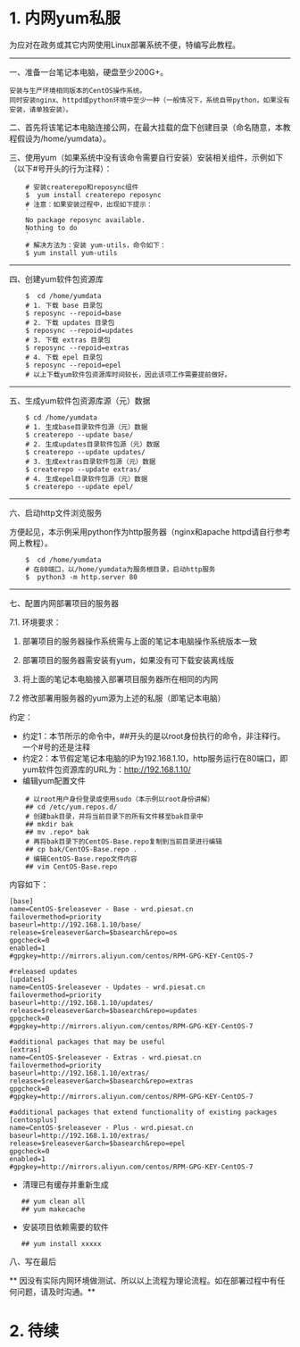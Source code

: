 # 1. 内网yum私服


为应对在政务或其它内网使用Linux部署系统不便，特编写此教程。

----

一、准备一台笔记本电脑，硬盘至少200G+。

    安装与生产环境相同版本的CentOS操作系统。
    同时安装nginx、httpd或python环境中至少一种（一般情况下，系统自带python，如果没有安装，请单独安装）。


二、首先将该笔记本电脑连接公网，在最大挂载的盘下创建目录（命名随意，本教程假设为/home/yumdata）。


三、使用yum（如果系统中没有该命令需要自行安装）安装相关组件，示例如下（以下#号开头的行为注释）：

````
    # 安装createrepo和reposync组件
    $  yum install createrepo reposync
    # 注意：如果安装过程中，出现如下提示：
    `
    No package reposync available.
    Nothing to do
    `
    # 解决方法为：安装 yum-utils，命令如下：
    $ yum install yum-utils
````
---
四、创建yum软件包资源库

````
    $  cd /home/yumdata
    # 1. 下载 base 目录包
    $ reposync --repoid=base
    # 2. 下载 updates 目录包
    $ reposync --repoid=updates
    # 3. 下载 extras 目录包
    $ reposync --repoid=extras
    # 4. 下载 epel 目录包
    $ reposync --repoid=epel
    # 以上下载yum软件包资源库时间较长，因此该项工作需要提前做好。
````
---
五、生成yum软件包资源库源（元）数据

````
    $ cd /home/yumdata
    # 1. 生成base目录软件包源（元）数据
    $ createrepo --update base/
    # 2. 生成updates目录软件包源（元）数据
    $ createrepo --update updates/
    # 3. 生成extras目录软件包源（元）数据
    $ createrepo --update extras/
    # 4. 生成epel目录软件包源（元）数据
    $ createrepo --update epel/
````
---
六、启动http文件浏览服务

   方便起见，本示例采用python作为http服务器（nginx和apache httpd请自行参考网上教程）。
````
    $  cd /home/yumdata
    # 在80端口，以/home/yumdata为服务根目录，启动http服务
    $  python3 -m http.server 80
````

---

七、配置内网部署项目的服务器

  7.1. 环境要求：

   1. 部署项目的服务器操作系统需与上面的笔记本电脑操作系统版本一致
  
   2. 部署项目的服务器需安装有yum，如果没有可下载安装离线版
   
   3. 将上面的笔记本电脑接入部署项目服务器所在相同的内网

7.2 修改部署用服务器的yum源为上述的私服（即笔记本电脑）

约定：

   - 约定1：本节所示的命令中，##开头的是以root身份执行的命令，非注释行。一个#号的还是注释
   - 约定2：本节假定笔记本电脑的IP为192.168.1.10，http服务运行在80端口，即yum软件包资源库的URL为：http://192.168.1.10/
   - 编辑yum配置文件

````
    # 以root用户身份登录或使用sudo（本示例以root身份讲解）
    ## cd /etc/yum.repos.d/
    # 创建bak目录，并将当前目录下的所有文件移至bak目录中
    ## mkdir bak
    ## mv .repo* bak
    # 再将bak目录下的CentOS-Base.repo复制到当前目录进行编辑
    ## cp bak/CentOS-Base.repo .
    # 编辑CentOS-Base.repo文件内容
    ## vim CentOS-Base.repo
````
内容如下：

````
[base]
name=CentOS-$releasever - Base - wrd.piesat.cn
failovermethod=priority
baseurl=http://192.168.1.10/base/
release=$releasever&arch=$basearch&repo=os
gpgcheck=0
enabled=1
#gpgkey=http://mirrors.aliyun.com/centos/RPM-GPG-KEY-CentOS-7
 
#released updates 
[updates]
name=CentOS-$releasever - Updates - wrd.piesat.cn
failovermethod=priority
baseurl=http://192.168.1.10/updates/
release=$releasever&arch=$basearch&repo=updates
gpgcheck=0
#gpgkey=http://mirrors.aliyun.com/centos/RPM-GPG-KEY-CentOS-7
 
#additional packages that may be useful
[extras]
name=CentOS-$releasever - Extras - wrd.piesat.cn
failovermethod=priority
baseurl=http://192.168.1.10/extras/
release=$releasever&arch=$basearch&repo=extras
gpgcheck=0
#gpgkey=http://mirrors.aliyun.com/centos/RPM-GPG-KEY-CentOS-7

#additional packages that extend functionality of existing packages
[centosplus]
name=CentOS-$releasever - Plus - wrd.piesat.cn
baseurl=http://192.168.1.10/extras/
release=$releasever&arch=$basearch&repo=epel
gpgcheck=0
enabled=1
#gpgkey=http://mirrors.aliyun.com/centos/RPM-GPG-KEY-CentOS-7
````

- 清理已有缓存并重新生成

````
   ## yum clean all
   ## yum makecache
````
- 安装项目依赖需要的软件

````
   ## yum install xxxxx
````

八、写在最后

** 因没有实际内网环境做测试、所以以上流程为理论流程。如在部署过程中有任何问题，请及时沟通。**

# 2. 待续
